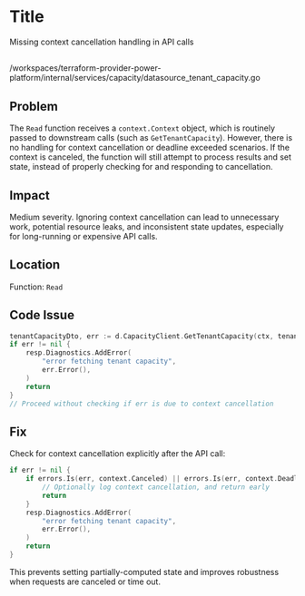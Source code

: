 # Title

Missing context cancellation handling in API calls

##

/workspaces/terraform-provider-power-platform/internal/services/capacity/datasource_tenant_capacity.go

## Problem

The `Read` function receives a `context.Context` object, which is routinely passed to downstream calls (such as `GetTenantCapacity`). However, there is no handling for context cancellation or deadline exceeded scenarios. If the context is canceled, the function will still attempt to process results and set state, instead of properly checking for and responding to cancellation.

## Impact

Medium severity. Ignoring context cancellation can lead to unnecessary work, potential resource leaks, and inconsistent state updates, especially for long-running or expensive API calls.

## Location

Function: `Read`

## Code Issue

```go
tenantCapacityDto, err := d.CapacityClient.GetTenantCapacity(ctx, tenantId)
if err != nil {
    resp.Diagnostics.AddError(
        "error fetching tenant capacity",
        err.Error(),
    )
    return
}
// Proceed without checking if err is due to context cancellation
```

## Fix

Check for context cancellation explicitly after the API call:

```go
if err != nil {
    if errors.Is(err, context.Canceled) || errors.Is(err, context.DeadlineExceeded) {
        // Optionally log context cancellation, and return early
        return
    }
    resp.Diagnostics.AddError(
        "error fetching tenant capacity",
        err.Error(),
    )
    return
}
```

This prevents setting partially-computed state and improves robustness when requests are canceled or time out.
